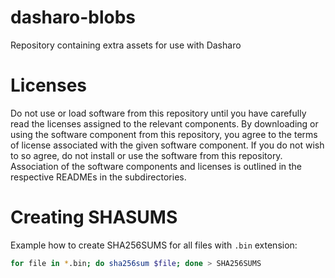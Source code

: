 # dasharo-blobs

Repository containing extra assets for use with Dasharo

# Licenses

Do not use or load software from this repository until you have carefully read
the licenses assigned to the relevant components. By downloading or using the
software component from this repository, you agree to the terms of license
associated with the given software component. If you do not wish to so agree,
do not install or use the software from this repository. Association of the
software components and licenses is outlined in the respective READMEs in the
subdirectories.

# Creating SHASUMS

Example how to create SHA256SUMS for all files with `.bin` extension:

```bash
for file in *.bin; do sha256sum $file; done > SHA256SUMS
```
